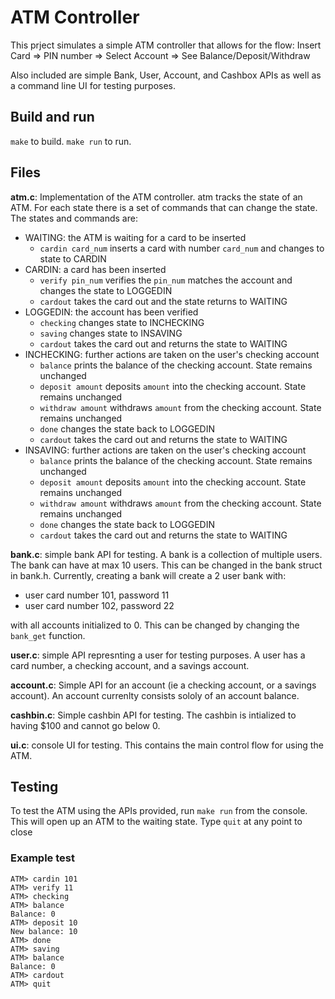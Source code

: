 # ATM Controller
This prject simulates a simple ATM controller that allows for the flow:
Insert Card => PIN number => Select Account => See Balance/Deposit/Withdraw

Also included are simple Bank, User, Account, and Cashbox APIs as well as a command line UI for testing purposes.

## Build and run
`make` to build. `make run` to run.

## Files
**atm.c**: Implementation of the ATM controller.  atm tracks the state of an ATM. For each state there is a set of commands that can change the state.  The states and commands are:
- WAITING: the ATM is waiting for a card to be inserted
  - `cardin card_num` inserts a card with number `card_num` and changes to state to CARDIN
- CARDIN: a card has been inserted
  - `verify pin_num` verifies the `pin_num` matches the account and changes the state to LOGGEDIN
  - `cardout` takes the card out and the state returns to WAITING
- LOGGEDIN: the account has been verified
  - `checking` changes state to INCHECKING
  - `saving` changes state to INSAVING
  - `cardout` takes the card out and returns the state to WAITING
- INCHECKING: further actions are taken on the user's checking account
  - `balance` prints the balance of the checking account.  State remains unchanged
  - `deposit amount` deposits `amount` into the checking account.  State remains unchanged
  - `withdraw amount` withdraws `amount` from the checking account.  State remains unchanged
  - `done` changes the state back to LOGGEDIN
  - `cardout` takes the card out and returns the state to WAITING
- INSAVING: further actions are taken on the user's checking account
  - `balance` prints the balance of the checking account.  State remains unchanged
  - `deposit amount` deposits `amount` into the checking account.  State remains unchanged
  - `withdraw amount` withdraws `amount` from the checking account.  State remains unchanged
  - `done` changes the state back to LOGGEDIN
  - `cardout` takes the card out and returns the state to WAITING

**bank.c**: simple bank API for testing.  A bank is a collection of multiple users.  The bank can have at max 10 users.  This can be changed in the bank struct in bank.h.  Currently, creating a bank will create a 2 user bank with:
  - user card number 101, password 11
  - user card number 102, password 22

with all accounts initialized to 0.  This can be changed by changing the `bank_get` function.

**user.c**: simple API represnting a user for testing purposes.  A user has a card number, a checking account, and a savings account.  

**account.c**: Simple API for an account (ie a checking account, or a savings account).  An account currenlty consists sololy of an account balance.

**cashbin.c**: Simple cashbin API for testing.  The cashbin is intialized to having $100 and cannot go below 0.

**ui.c**: console UI for testing.  This contains the main control flow for using the ATM.


## Testing
To test the ATM using the APIs provided, run `make run` from the console.  This will open up an ATM to the waiting state.  Type `quit` at any point to close

### Example test
    ATM> cardin 101
    ATM> verify 11
    ATM> checking
    ATM> balance
    Balance: 0
    ATM> deposit 10
    New balance: 10
    ATM> done
    ATM> saving
    ATM> balance
    Balance: 0
    ATM> cardout
    ATM> quit